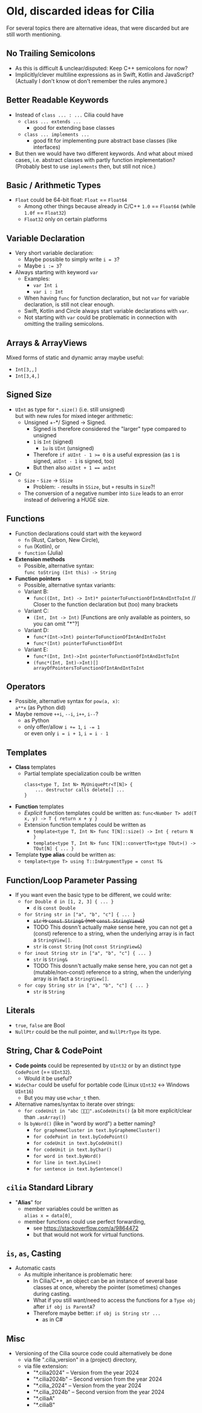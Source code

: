 # Old, discarded ideas for Cilia
For several topics there are alternative ideas, that were discarded but are still worth mentioning.


## No Trailing Semicolons
- As this is difficult & unclear/disputed: Keep C++ semicolons for now?
- Implicitly/clever multiline expressions as in Swift, Kotlin and JavaScript?  
  (Actually I don't know ot don't remember the rules anymore.)


## Better Readable Keywords
- Instead of `class ... : ...` Cilia could have
    - `class ... extends ...` 
       - good for extending base classes
    - `class ... implements ...`
       - good fit for implementing pure abstract base classes (like interfaces)
- But then we would have two different keywords. And what about mixed cases, i.e. abstract classes with partly function implementation? (Probably best to use `implements` then, but still not nice.)

## Basic / Arithmetic Types
- `Float` could be 64-bit float: `Float` == `Float64`
    - Among other things because already in C/C++ `1.0` == `Float64` (while `1.0f` == `Float32`)
    - `Float32` only on certain platforms


## Variable Declaration
- Very short variable declaration:
    - Maybe possible to simply write `i = 3`?
    - Maybe `i := 3`?
- Always starting with keyword `var`
    - Examples:
        - `var Int i`
        - `var i : Int`
    - When having `func` for function declaration, but not `var` for variable declaration, is still not clear enough.
    - Swift, Kotlin and Circle always start variable declarations with `var`.
    - Not starting with `var` could be problematic in connection with omitting the trailing semicolons.
  

## Arrays & ArrayViews
Mixed forms of static and dynamic array maybe useful:
- `Int[3,,]`
- `Int[3,4,]`


## Signed Size
- `UInt` as type for `*.size()` (i.e. still unsigned)  
  but with new rules for mixed integer arithmetic:
    - Unsigned +-*/ Signed -> Signed.
        - Signed is therefore considered the "larger" type compared to unsigned
        - `1` is `Int` (signed)
            - `1u` is `UInt` (unsigned)
        - Therefore `if aUInt - 1 >= 0` is a useful expression (as `1` is signed, `aUInt - 1` is signed, too)
        - But then also `aUInt + 1 == anInt`
- Or
    - `Size` - `Size` -> `SSize`
        - Problem: `-` results in `SSize`, but `+` results in `Size`?!
    - The conversion of a negative number into `Size` leads to an error instead of delivering a HUGE size.


## Functions
- Function declarations could start with the keyword
    - `fn` (Rust, Carbon, New Circle),
    - `fun` (Kotlin), or
    - `function` (Julia)
- **Extension methods**
    - Possible, alternative syntax:  
      `func toString (Int this) -> String` 
- **Function pointers**
    - Possible, alternative syntax variants:
    - Variant B:
        - `func((Int, Int) -> Int)* pointerToFunctionOfIntAndIntToInt`  // Closer to the function declaration but (too) many brackets
    - Variant C:
        - `(Int, Int -> Int)` [Functions are only available as pointers, so you can omit "*"?]
    - Variant D:
        - `func*(Int->Int) pointerToFunctionOfIntAndIntToInt`
        - `func*(Int) pointerToFunctionOfInt`
    - Variant E:
        - `func*(Int, Int)->Int pointerToFunctionOfIntAndIntToInt`
        - `(func*(Int, Int)->Int)[] arrayOfPointersToFunctionOfIntAndIntToInt`

          
## Operators
- Possible, alternative syntax for `pow(a, x)`:  
  `a**x` (as Python did)
- Maybe remove `++i`, `--i`, `i++`, `i--`?
    - as Python
    - only offer/allow `i += 1`, `i -= 1`  
      or even only `i = i + 1`, `i = i - 1`


## Templates
- **Class** templates  
    - Partial template specialization coulb be written
      ```
      class<type T, Int N> MyUniquePtr<T[N]> {
          ... destructor calls delete[] ...
      }
      ```
- **Function** templates
    - _Explicit_ function templates could be written as:
      `func<Number T> add(T x, y) -> T { return x + y }`
    - Extension function templates could be written as  
        - `template<type T, Int N> func T[N]::size() -> Int { return N }`
        - `template<type T, Int N> func T[N]::convertTo<type TOut>() -> TOut[N] { ... }`
- Template **type alias** could be written as:
    - `template<type T> using T::InArgumentType = const T&`


## Function/Loop Parameter Passing
- If you want even the basic type to be different, we could write:
    - `for Double d in [1, 2, 3] { ... }`
        - `d` is `const Double`
    - `for String str in ["a", "b", "c"] { ... }`
        - ~~`str` is `const String&` (not `const StringView&`)~~
        - TODO This dosnn't actually make sense here, you can not get a (const) reference to a string, when the underlying array is in fact a `StringView[]`.
        - `str` is `const String` (not `const StringView&`)
    - `for inout String str in ["a", "b", "c"] { ... }`
        - `str` is `String&`
        - TODO This dosnn't actually make sense here, you can not get a (mutable/non-const) reference to a string, when the underlying array is in fact a `StringView[]`.
    - `for copy String str in ["a", "b", "c"] { ... }`
        - `str` is `String`


## Literals
- `true`, `false` are Bool
- `NullPtr` could be the null pointer, and `NullPtrType` its type.


## String, Char & CodePoint
- **Code points** could be represented by `UInt32` or by an distinct type `CodePoint` (== `UInt32`).
    - Would it be useful?
- `WideChar` could be useful for portable code (Linux `UInt32` <-> Windows `UInt16`)
    - But you may use `wchar_t` then.
- Alternative names/syntax to iterate over strings:
    - `for codeUnit in "abc 🥸👮🏻".asCodeUnits()` (a bit more explicit/clear than `.asArray()`)
    - Is `byWord()` (like in "word by word") a better naming?
        - `for graphemeCluster in text.byGraphemeCluster()`
        - `for codePoint in text.byCodePoint()`
        - `for codeUnit in text.byCodeUnit()`
        - `for codeUnit in text.byChar()`
        - `for word in text.byWord()`
        - `for line in text.byLine()`
        - `for sentence in text.bySentence()`
     

## `cilia` Standard Library
- "**Alias**" for 
    - member variables could be written as  
       `alias x = data[0]`,
    - member functions could use perfect forwarding,
        - see https://stackoverflow.com/a/9864472
        - but that would not work for virtual functions.


## `is`, `as`, Casting
- Automatic casts
    - As multiple inheritance is problematic here:
        - In Cilia/C++, an object can be an instance of several base classes at once, whereby the pointer (sometimes) changes during casting.
        - What if you still want/need to access the functions for a `Type obj` after `if obj is ParentA`?
        - Therefore maybe better: `if obj is String str ...`
            - as in C#


## Misc
- Versioning of the Cilia source code could alternatively be done
    - via file ".cilia_version" in a (project) directory,
    - via file extension: 
        - "*.cilia2024" – Version from the year 2024
        - "*.cilia2024b" – Second version from the year 2024
        - "*.cilia_2024" – Version from the year 2024
        - "*.cilia_2024b" – Second version from the year 2024
        - "*.ciliaA"
        - "*.ciliaB"
